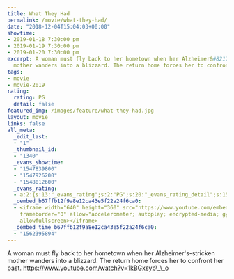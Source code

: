 ```yaml
---
title: What They Had
permalink: /movie/what-they-had/
date: "2018-12-04T15:04:03+00:00"
showtime:
- 2019-01-18 7:30:00 pm
- 2019-01-19 7:30:00 pm
- 2019-01-20 7:30:00 pm
excerpt: A woman must fly back to her hometown when her Alzheimer&#8217;s-stricken
  mother wanders into a blizzard. The return home forces her to confront her past.
tags:
- movie
- movie-2019
rating:
  rating: PG
  detail: false
featured_img: /images/feature/what-they-had.jpg
layout: movie
links: false
all_meta:
  _edit_last:
  - "1"
  _thumbnail_id:
  - "1340"
  _evans_showtime:
  - "1547839800"
  - "1547926200"
  - "1548012600"
  _evans_rating:
  - a:2:{s:13:"_evans_rating";s:2:"PG";s:20:"_evans_rating_detail";s:15:"Coarse Language";}
  _oembed_b67ffb12f9a8e12ca43e5f22a24f6ca0:
  - <iframe width="640" height="360" src="https://www.youtube.com/embed/1kBGxsyp__o?feature=oembed"
    frameborder="0" allow="accelerometer; autoplay; encrypted-media; gyroscope; picture-in-picture"
    allowfullscreen></iframe>
  _oembed_time_b67ffb12f9a8e12ca43e5f22a24f6ca0:
  - "1562395894"
---
```


A woman must fly back to her hometown when her Alzheimer's-stricken mother wanders into a blizzard. The return home forces her to confront her past. https://www.youtube.com/watch?v=1kBGxsyp\_\_o